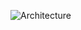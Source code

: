 ![Architecture](https://github.com/project-sunbird/sunbird-epub-player/blob/5438a27ed3cfde3d44ef3d46b6d92814f05c4685/Epub%20player.png)
